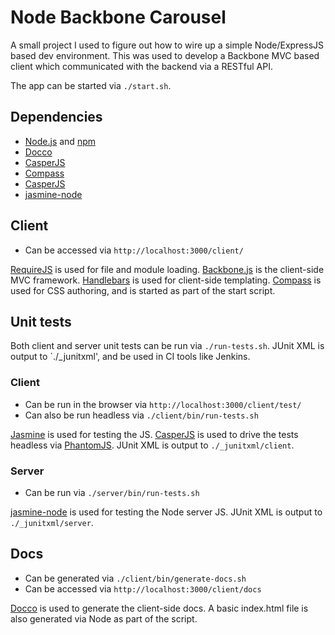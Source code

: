 # Node Backbone Carousel

A small project I used to figure out how to wire up a simple Node/ExpressJS based dev environment. This was used to develop a Backbone MVC based client which communicated with the backend via a RESTful API.

The app can be started via `./start.sh`.

## Dependencies

 * [Node.js](http://nodejs.org/) and [npm](https://npmjs.org/)
 * [Docco](http://jashkenas.github.com/docco/)
 * [CasperJS](http://casperjs.org/)
 * [Compass](http://compass-style.org/)
 * [CasperJS](http://casperjs.org/)
 * [jasmine-node](https://github.com/mhevery/jasmine-node)

## Client

 * Can be accessed via `http://localhost:3000/client/`

[RequireJS](http://requirejs.org/) is used for file and module loading. [Backbone.js](http://backbonejs.org/) is the client-side MVC framework. [Handlebars](http://handlebarsjs.com/) is used for client-side templating. [Compass](http://compass-style.org/) is used for CSS authoring, and is started as part of the start script.

## Unit tests

Both client and server unit tests can be run via `./run-tests.sh`. JUnit XML is output to `./_junitxml', and be used in CI tools like Jenkins.

### Client

 * Can be run in the browser via `http://localhost:3000/client/test/`
 * Can also be run headless via `./client/bin/run-tests.sh`

[Jasmine](http://pivotal.github.com/jasmine/) is used for testing the JS. [CasperJS](http://casperjs.org/) is used to drive the tests headless via [PhantomJS](http://phantomjs.org/). JUnit XML is output to `./_junitxml/client`.

### Server

 * Can be run via `./server/bin/run-tests.sh`

[jasmine-node](https://github.com/mhevery/jasmine-node) is used for testing the Node server JS. JUnit XML is output to `./_junitxml/server`.

## Docs

 * Can be generated via `./client/bin/generate-docs.sh`
 * Can be accessed via `http://localhost:3000/client/docs`

[Docco](http://jashkenas.github.com/docco/) is used to generate the client-side docs. A basic index.html file is also generated via Node as part of the script.